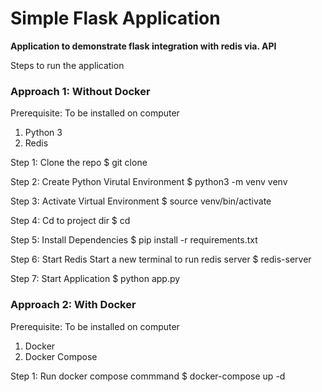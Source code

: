 # Simple Flask Application

**Application to demonstrate flask integration with redis via. API**

Steps to run the application

### Approach 1: Without Docker

Prerequisite: To be installed on computer
1. Python 3
2. Redis 

Step 1: Clone the repo
$ git clone <repo-url>

Step 2: Create Python Virutal Environment
$ python3 -m venv venv

Step 3: Activate Virtual Environment
$ source venv/bin/activate

Step 4: Cd to project dir
$ cd <repo-name>

Step 5: Install Dependencies
$ pip install -r requirements.txt

Step 6: Start Redis
Start a new terminal to run redis server
$ redis-server

Step 7: Start Application
$ python app.py


### Approach 2: With Docker

Prerequisite: To be installed on computer
1. Docker
2. Docker Compose

Step 1: Run docker compose commmand
$ docker-compose up -d


